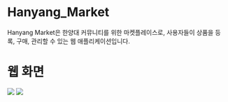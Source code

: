 # Hanyang_Market
Hanyang Market은 한양대 커뮤니티를 위한 마켓플레이스로, 사용자들이 상품을 등록, 구매, 관리할 수 있는 웹 애플리케이션입니다.

# 웹 화면 
<img src = "https://github.com/user-attachments/assets/3ae1fbf6-1b57-427c-8b13-8968cc197233" > 
<img src = "https://github.com/user-attachments/assets/686da389-49b4-484a-a3a1-4a13e1f5f3e4" > 
